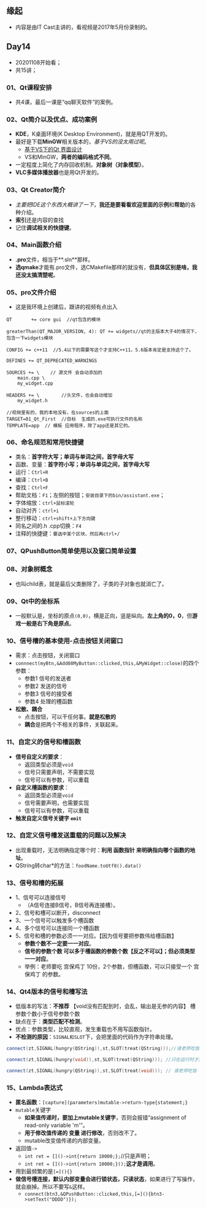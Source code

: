 ## 缘起

+ 内容是由IT Cast主讲的，看视频是2017年5月份录制的。

## Day14

+ 20201108开始看；
+ 共15讲；

### 01、Qt课程安排

+ 共4课，最后一课是“qq聊天软件”的案例。

### 02、Qt简介以及优点、成功案例

+ **KDE**，K桌面环境(K Desktop Environment)，就是用QT开发的。
+ 最好是下载**MinGW**相关版本的，*基于VS的没太用过呢*。
  + [基于VS下的Qt 界面设计](https://www.jianshu.com/p/9c837ba6b361)
  + VS和MinGW，**两者的编码格式不同**。
+ 一定程度上简化了内存回收机制。**对象树（对象模型）**。
+ **VLC多媒体播放器**也是用Qt开发的。

### 03、Qt Creator简介

+ *主要把IDE这个东西大概讲了一下*，**我还是要看看欢迎里面的示例**和**帮助**的各种介绍。
+ **索引**还是内容的查找
+ 记住**调试相关的快捷键**。

### 04、Main函数介绍

+ **.pro**文件，相当于**.sln**那样。
+ **选qmake**才能有.pro文件，选CMakefile那样的就没有，**但具体区别是啥，我还没太搞清楚呢**。

### 05、pro文件介绍

+ 这是我环境上创建后，跟讲的视频有点出入

```qt
QT       += core gui  //qt包含的模块

greaterThan(QT_MAJOR_VERSION, 4): QT += widgets//qt的主版本大于4的情况下，包含一下widgets模块

CONFIG += c++11  //5.4以下的需要写这个才支持C++11，5.6版本肯定是支持这个了。

DEFINES += QT_DEPRECATED_WARNINGS

SOURCES += \    // 源文件 会自动添加的
    main.cpp \
    my_widget.cpp

HEADERS += \        //头文件，也会自动增加
    my_widget.h
    
//视频里有的，我的本地没有，在sources的上面
TARGET=01_Qt_First  //目标  生成的.exe可执行文件的名称
TEMPLATE=app  // 模板 应用程序，除了app还是其它的。
```

### 06、命名规范和常用快捷键

+ 类名：**首字符大写；单词与单词之间，首字母大写**
+ 函数、变量：**首字符小写；单词与单词之间，首字母大写**
+ 运行：`Ctrl+R`
+ 编译：`Ctrl+B`
+ 查找：`Ctrl+F`
+ 帮助文档：`F1`；左侧的按钮；`安装目录下的bin/assistant.exe`；
+ 字体缩放：`ctrl+鼠标滚轮`
+ 自动对齐：`ctrl+i`
+ 整行移动：`ctrl+shift+上下方向键`
+ 同名之间的.h .cpp切换：`F4`
+ 注释的快捷键：`要选中某个区块，然后再ctrl+/`

### 07、QPushButton简单使用以及窗口简单设置

### 08、对象树概念

+ 也叫child表，就是最后父类删除了，子类的子对象也就消亡了。

### 09、Qt中的坐标系

+ 一般默认是，坐标的原点`(0,0)`，横是正向，竖是纵向。**左上角的0，0**，但**游戏一般是右下角是原点**。

### 10、信号槽的基本使用-点击按钮关闭窗口

+ 需求：点击按钮，关闭窗口
+ `connnect(myBtn,&Add08MyButton::clicked,this,&MyWidget::close)`的四个参数：
  + 参数1 信号的发送者 
  + 参数2 发送的信号
  + 参数3 信号的接受者
  + 参数4 处理的槽函数
+ **松散、耦合**
  + 点击按钮，可以干任何事。**就是松散的**
  + **耦合**是把两个不相关的事件，关联起来。

### 11、自定义的信号和槽函数

+ **信号自定义的要求**：
  + 返回类型必须是`void`
  + 信号只需要声明，不需要实现
  + 信号可以有参数，可以重载
+ **自定义槽函数的要求**：
  + 返回类型必须是`void`
  + 信号需要声明，也需要实现
  + 信号可以有参数，可以重载
+ **触发自定义信号关键字  `emit`**

### 12、自定义信号槽发送重载的问题以及解决

+ 出现重载时，无法明确指定哪个时：**利用 函数指针 来明确指向哪个函数的地址**。
+ QString转char*的方法：`foodName.toUtf8().data()`

### 13、信号和槽的拓展

+ 1、信号可以连接信号
  + （A信号连接B信号，B信号再连接槽）。
+ 2、信号和槽可以断开，disconnect
+ 3、一个信号可以触发多个槽函数
+ 4、多个信号可以连接同一个槽函数
+ 5、信号和槽的参数必须一一对应。【因为信号要把参数伟给槽函数】
  + **参数个数不一定要一一对应**。
  + **信号的参数个数 可以多于槽函数的参数个数【反之不可以】；但必须类型一一对应**。
  + 举例：老师要吃 宫保鸡丁 10份，2个参数，但槽函数，可以只接受一个 宫保鸡丁 的参数。

### 14、Qt4版本的信号和槽写法

+ 低版本的写法：**不推荐** 【void没有匹配到时，会乱，输出是无参的内容】 槽参数个数小于信号参数个数
+ 缺点在于：**类型匹配不检测**。
+ 优点：参数类型，比较直观，发生重载也不用写函数指针。
+ **不检测的原因**：`SIGNAL和SLOT`下，会把里面的代码作为字符串处理。

```cpp
connect(zt,SIGNAL(hungry(QString)),st,SLOT(treat(QString)));//请老师吃饭，老师要吃 宫保鸡丁

connect(zt,SIGNAL(hungry(void)),st,SLOT(treat(QString))); //只在运行时才报错，编译期间不提示

connect(zt,SIGNAL(hungry(QString)),st,SLOT(treat(void))); // 请老师吃饭
```

### 15、Lambda表达式

+ **匿名函数**：`[capture](parameters)mutable->return-type{statement;}`
+ `mutable`关键字
  + **如果值传递时，要加上mutable关键字**，否则会报错“assignment of read-only variable 'm'”。
  + **用于修改值传递的 变量 进行修改**，否则改不了。
  + mutable改变值传递的内部变量。
+ 返回值`->`
  + `int ret = []()->int{return 10000;};`//只是声明；
  + `int ret = []()->int{return 10000;}();`**这才是调用**。
+ 用到最频繁的是`[=](){}`
+ **做信号槽连接，默认内部变量会进行锁状态，只读状态**，如果进行了写操作，就会崩掉。所以不要写`&`这样。
  + `connect(btn3,&QPushButton::clicked,this,[=](){btn3->setText("DDDD")});`